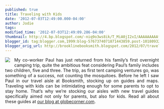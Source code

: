 ```yaml
---
published: true
title: Traveling with Kids
date: '2012-07-03T12:49:00.000-04:00'
author: Jodie
tags: 
modified_time: '2012-07-03T12:49:09.286-04:00'
thumbnail: http://4.bp.blogspot.com/-niq9o3ws8ik/T_MiA0jI2xI/AAAAAAAAAfk/MWJ6sv8fxM0/s72-c/FC9781934028605+%25281%2529.JPG
blogger_id: tag:blogger.com,1999:blog-5767374071871443859.post-1018093255689505384
blogger_orig_url: http://brooklinebooksmith.blogspot.com/2012/07/traveling-with-kids.html
---
```


<div class="separator" style="clear: both; text-align: center;"><a href="http://4.bp.blogspot.com/-niq9o3ws8ik/T_MiA0jI2xI/AAAAAAAAAfk/MWJ6sv8fxM0/s1600/FC9781934028605+%25281%2529.JPG" imageanchor="1" style="clear: left; float: left; margin-bottom: 1em; margin-right: 1em; text-align: justify;"><img border="0" src="http://4.bp.blogspot.com/-niq9o3ws8ik/T_MiA0jI2xI/AAAAAAAAAfk/MWJ6sv8fxM0/s1600/FC9781934028605+%25281%2529.JPG" /></a><span style="background-color: white; color: #333333; font-family: Verdana, Tahoma, Arial, serif; font-size: 12px; line-height: 21px; text-align: left;"></span></div><div style="text-align: justify;"><span style="background-color: white;">My co-worker Paul has just returned from his family’s first overnight camping trip, quite the ambitious feat considering Paul’s family includes two children, five and three. The trip, as first tent camping ventures go, was something of a success, not counting the mosquitoes. Before he left I saw Paul in our travel aisle at Booksmith, stocking up on guides and maps. Traveling with kids can be intimidating enough for some parents to opt to stay home. That’s why we’re stocking our aisles with new travel guides specifically aimed not only for parents, but also for kids. Read all about these guides at <a href="http://globecornerbookstore.com/blogs/">our blog at globecorner.com</a>.</span></div><div style="text-align: justify;"><span style="background-color: white;"><br /></span></div><div style="text-align: justify;"><br /></div>